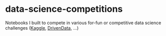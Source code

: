 # data-science-competitions
Notebooks I built to compete in various for-fun or competitive data science challenges ([Kaggle](https://kaggle.com), [DrivenData](https://drivendata.org), ...)
